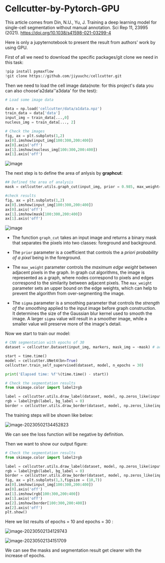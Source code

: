 # Cellcutter-by-Pytorch-GPU

This article comes from Din, N.U., Yu, J. Training a deep learning model for single-cell segmentation without manual annotation. Sci Rep 11, 23995 (2021). https://doi.org/10.1038/s41598-021-03299-4

Here is only a jupyternotebook to present the result from authors' work by using GPU.

First of all we need to download the specific packages/git clone we need in this task:

```python
!pip install pymaxflow
!git clone https://github.com/jiyuuchc/cellcutter.git
```

Then we need to load the cell image data(note: for this project's data you can also choose'a2data''a3data' for the test):
```python
# Load some image data

data = np.load('cellcutter/data/a1data.npz')
train_data = data['data']
input_img = train_data[...,0]
nucleus_img = train_data[..., 2]

# Check the images
fig, ax = plt.subplots(1,2)
ax[0].imshow(input_img[100:300,200:400])
ax[0].axis('off')
ax[1].imshow(nucleus_img[100:300,200:400])
ax[1].axis('off')
```

![image](https://user-images.githubusercontent.com/64125777/234941394-8fb41028-2713-4a91-abd8-77aa688a6110.png)

The next step is to define the area of anlysis by **graphcut**:

```python
## Defined the area of analysis
mask = cellcutter.utils.graph_cut(input_img, prior = 0.985, max_weight=10, sigma = 0.03)

#check results
fig, ax = plt.subplots(1,2)
ax[0].imshow(input_img[100:300,200:400])
ax[0].axis('off')
ax[1].imshow(mask[100:300,200:400])
ax[1].axis('off')
```
![image](https://user-images.githubusercontent.com/64125777/234942749-2825ecc6-dde0-47f5-ad34-02a5963b6cb6.png)

* The function `graph_cut` takes an input image and returns a binary mask that separates the pixels into two classes: foreground and background.

* The `prior` parameter is a coefficient that controls the a *priori probability of a pixel* being in the foreground. 

* The `max_weight` parameter controls the *maximum edge weight* between adjacent pixels in the graph. In graph cut algorithms, the image is represented as a graph, where nodes correspond to pixels and edges correspond to the similarity between adjacent pixels. The `max_weight` parameter sets an upper bound on the edge weights, which can help to prevent the algorithm from over-segmenting the image.

* The `sigma` parameter is a smoothing parameter that controls the *strength of the smoothing* applied to the input image before graph construction. It determines the size of the Gaussian blur kernel used to smooth the image. A larger `sigma` value will result in a smoother image, while a smaller value will preserve more of the image's detail.



Now we start to train our model: 

```py
# CNN segmentation with epochs of 30
dataset = cellcutter.Dataset(input_img, markers, mask_img = ~mask) # actually need the inverse of the mask

start = time.time()
model = cellcutter.UNet4(bn=True)
cellcutter.train_self_supervised(dataset, model, n_epochs = 30)

print('Elapsed time: %f'%(time.time() - start))

# Check the segmentation results
from skimage.color import label2rgb

label = cellcutter.utils.draw_label(dataset, model, np.zeros_like(input_img, dtype=int))
rgb = label2rgb(label, bg_label = 0)
border = cellcutter.utils.draw_border(dataset, model, np.zeros_like(input_img, dtype=int))
```

The training steps will be shown like below:

![image-20230502134452823](C:\Users\10306\AppData\Roaming\Typora\typora-user-images\image-20230502134452823.png)

We can see the loss function will be negative by definition.

Then we want to show our output figure: 

```python
# Check the segmentation results
from skimage.color import label2rgb

label = cellcutter.utils.draw_label(dataset, model, np.zeros_like(input_img, dtype=int))
rgb = label2rgb(label, bg_label = 0)
border = cellcutter.utils.draw_border(dataset, model, np.zeros_like(input_img, dtype=int))
fig, ax = plt.subplots(1,3,figsize = (10,7))
ax[0].imshow(input_img[100:300,200:400])
ax[0].axis('off')
ax[1].imshow(rgb[100:300,200:400])
ax[1].axis('off')
ax[2].imshow(border[100:300,200:400])
ax[2].axis('off')
plt.show()
```



Here we list results of epochs = 10 and epochs = 30 :

![image-20230502134129743](C:\Users\10306\AppData\Roaming\Typora\typora-user-images\image-20230502134129743.png)

![image-20230502134151709](C:\Users\10306\AppData\Roaming\Typora\typora-user-images\image-20230502134151709.png)

We can see the masks and segmentation result get clearer with the increase of epochs.
